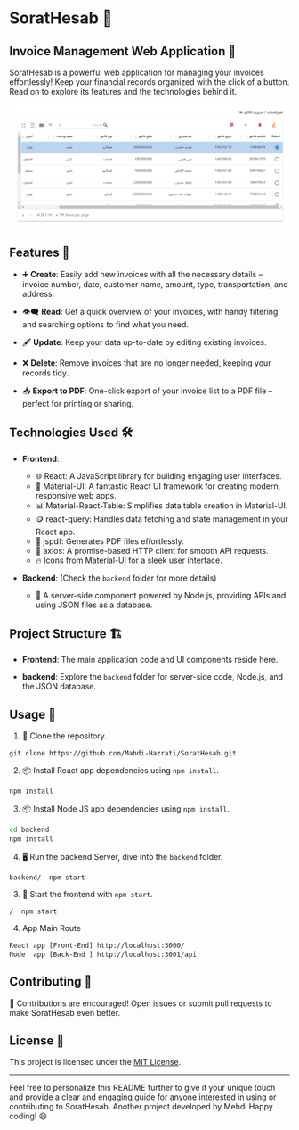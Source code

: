# SoratHesab 💼

## Invoice Management Web Application 📄

SoratHesab is a powerful web application for managing your invoices effortlessly! Keep your financial records organized with the click of a button. Read on to explore its features and the technologies behind it.

![SoratHesab Invoice Management Web Application Screenshot](./docs/screenshot.png)

## Features 🚀

- ➕ **Create**: Easily add new invoices with all the necessary details – invoice number, date, customer name, amount, type, transportation, and address.

- 👁️‍🗨️ **Read**: Get a quick overview of your invoices, with handy filtering and searching options to find what you need.

- 🖋️ **Update**: Keep your data up-to-date by editing existing invoices.

- ❌ **Delete**: Remove invoices that are no longer needed, keeping your records tidy.

- 📥 **Export to PDF**: One-click export of your invoice list to a PDF file – perfect for printing or sharing.

## Technologies Used 🛠️

- **Frontend**:
  - 🌐 React: A JavaScript library for building engaging user interfaces.
  - 💅 Material-UI: A fantastic React UI framework for creating modern, responsive web apps.
  - 📊 Material-React-Table: Simplifies data table creation in Material-UI.
  - 🪙 react-query: Handles data fetching and state management in your React app.
  - 📜 jspdf: Generates PDF files effortlessly.
  - 📡 axios: A promise-based HTTP client for smooth API requests.
  - 🔥 Icons from Material-UI for a sleek user interface.

- **Backend**: (Check the `backend` folder for more details)
  - 🏢 A server-side component powered by Node.js, providing APIs and using JSON files as a database.

## Project Structure 🏗️

- **Frontend**: The main application code and UI components reside here.

- **backend**: Explore the `backend` folder for server-side code, Node.js, and the JSON database.

## Usage 🚗

1. 🧬 Clone the repository.

```
git clone https://github.com/Mahdi-Hazrati/SoratHesab.git
```


2. 📦 Install React app dependencies using `npm install`.
```bash
npm install
```

3. 📦 Install Node JS app dependencies using `npm install`.
```bash
cd backend
npm install
```

4. 🖥️ Run the backend Server, dive into the `backend` folder.
```
backend/  npm start
```

3. 🚀 Start the frontend with `npm start`.
```
/  npm start
```

4.  App Main Route
```
React app [Front-End] http://localhost:3000/
Node  app [Back-End ] http://localhost:3001/api
```

## Contributing 🤝

👏 Contributions are encouraged! Open issues or submit pull requests to make SoratHesab even better.

## License 📜

This project is licensed under the [MIT License](LICENSE).

---

Feel free to personalize this README further to give it your unique touch and provide a clear and engaging guide for anyone interested in using or contributing to SoratHesab.
Another project developed by Mehdi Happy coding! 😄
